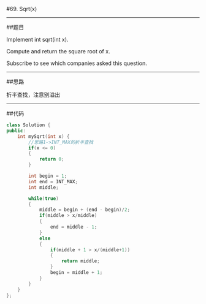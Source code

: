 #69. Sqrt(x)

------

##题目

Implement int sqrt(int x).

Compute and return the square root of x.

Subscribe to see which companies asked this question.

------

##思路

折半查找，注意别溢出

------

##代码

```cpp
class Solution {
public:
    int mySqrt(int x) {
        //思路1->INT_MAX的折半查找
        if(x <= 0)
        {
            return 0;
        }

        int begin = 1;
        int end = INT_MAX;
        int middle;

        while(true)
        {
            middle = begin + (end - begin)/2;
            if(middle > x/middle)
            {
                end = middle - 1;
            }
            else
            {
                if(middle + 1 > x/(middle+1))
                {
                    return middle;
                }
                begin = middle + 1;
            }
        }
    }
};
```